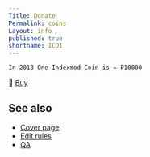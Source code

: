 ```yaml
---
Title: Donate
Permalink: coins
Layout: info
published: true
shortname: ICOI
---
```

`In 2018 One Indexmod Coin is = ₽10000`

🔵 [Buy](https://money.yandex.ru/to/41001208338566)

## See also

- [Cover page](index)
- [Edit rules](edit)
- [QA](qa)
